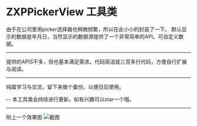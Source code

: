 # ZXPPickerView 工具类
由于在公司里用picker选择器也稍微频繁，所以在此小小的封装了一下。
默认显示的数据是年月日，当然显示的数据源提供了一个非常简单的API。可自定义数据。

---
提供的APIS不多，但也基本满足需求。代码简洁就三百多行代码，方便自行扩展与阅读。

---
纯属学习与交流，留下来做个备份。以便日后使用。

--
本工具类会持续进行更新。如有兴趣可以star一个哦。

--- 
附上一个效果图
![截图](http://upload-images.jianshu.io/upload_images/660127-562c9584edf3fd78.jpg?imageMogr2/auto-orient/strip%7CimageView2/2/w/1240)
